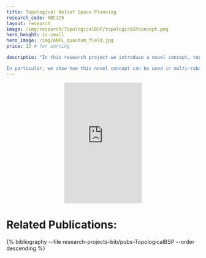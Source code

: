 ```yaml
---
title: Topological Belief Space Planning
research_code: ABC125
layout: research
image: /img/research/TopologicalBSP/topologicBSPconcept.png
hero_height: is-small
hero_image: /img/ANPL_quantum_field.jpg 
price: 13 # for sorting 

descriptio: "In this research project we introduce a novel concept, topological belief space planning (BSP), that uses topological properties of the underlying factor graph representation of future posterior beliefs to direct the search for an optimal solution. This concept deviates from state-of-the-art BSP approaches and is motivated by recent results which indicated, in the context of graph pruning, that topological properties of factor graphs dominantly determine the estimation accuracy. Topological space is also often less dimensional than the embedded state space.

In particular, we show how this novel concept can be used in multi-robot decentralized belief space planning in high-dimensional state spaces to overcome drawbacks of state-of-the-art approaches: computational intractability of an exhaustive objective evaluation for all candidate path combinations from different robots and dependence on the initial guess in the announced path approach, which can lead to a local minimum of the objective function."
---
```


<!-- add  youtube and bibliography Here-->

<div style="display: flex; justify-content: center;">
    <iframe width="40%" height="315" src="https://www.youtube.com/embed/g_NMbpsl_L8" frameborder="0" allow="accelerometer; autoplay; clipboard-write; encrypted-media; gyroscope; picture-in-picture" allowfullscreen></iframe>
</div>

# Related Publications: 
{% bibliography --file research-projects-bib/pubs-TopologicalBSP --order descending %}

